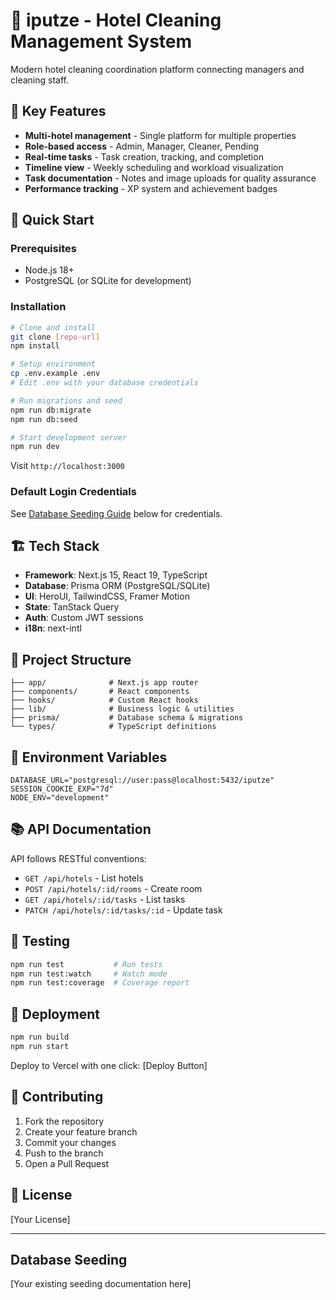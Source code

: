 # 🏨 iputze - Hotel Cleaning Management System

Modern hotel cleaning coordination platform connecting managers and cleaning staff.

## 🎯 Key Features

- **Multi-hotel management** - Single platform for multiple properties
- **Role-based access** - Admin, Manager, Cleaner, Pending
- **Real-time tasks** - Task creation, tracking, and completion
- **Timeline view** - Weekly scheduling and workload visualization
- **Task documentation** - Notes and image uploads for quality assurance
- **Performance tracking** - XP system and achievement badges

## 🚀 Quick Start

### Prerequisites

- Node.js 18+
- PostgreSQL (or SQLite for development)

### Installation

```bash
# Clone and install
git clone [repo-url]
npm install

# Setup environment
cp .env.example .env
# Edit .env with your database credentials

# Run migrations and seed
npm run db:migrate
npm run db:seed

# Start development server
npm run dev
```

Visit `http://localhost:3000`

### Default Login Credentials

See [Database Seeding Guide](#database-seeding) below for credentials.

## 🏗️ Tech Stack

- **Framework**: Next.js 15, React 19, TypeScript
- **Database**: Prisma ORM (PostgreSQL/SQLite)
- **UI**: HeroUI, TailwindCSS, Framer Motion
- **State**: TanStack Query
- **Auth**: Custom JWT sessions
- **i18n**: next-intl

## 📁 Project Structure

```
├── app/              # Next.js app router
├── components/       # React components
├── hooks/            # Custom React hooks
├── lib/              # Business logic & utilities
├── prisma/           # Database schema & migrations
└── types/            # TypeScript definitions
```

## 🔐 Environment Variables

```env
DATABASE_URL="postgresql://user:pass@localhost:5432/iputze"
SESSION_COOKIE_EXP="7d"
NODE_ENV="development"
```

## 📚 API Documentation

API follows RESTful conventions:

- `GET /api/hotels` - List hotels
- `POST /api/hotels/:id/rooms` - Create room
- `GET /api/hotels/:id/tasks` - List tasks
- `PATCH /api/hotels/:id/tasks/:id` - Update task

## 🧪 Testing

```bash
npm run test           # Run tests
npm run test:watch     # Watch mode
npm run test:coverage  # Coverage report
```

## 🚢 Deployment

```bash
npm run build
npm run start
```

Deploy to Vercel with one click: [Deploy Button]

## 🤝 Contributing

1. Fork the repository
2. Create your feature branch
3. Commit your changes
4. Push to the branch
5. Open a Pull Request

## 📄 License

[Your License]

---

## Database Seeding

[Your existing seeding documentation here]
